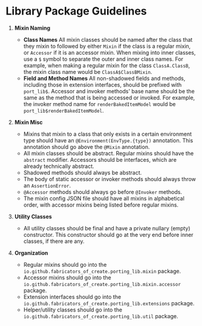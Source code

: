 # Library Package Guidelines

1. **Mixin Naming**
	- **Class Names**
	All mixin classes should be named after the class that they mixin to followed by either `Mixin` if the class is a regular mixin, or `Accessor` if it is an accessor mixin. When mixing into inner classes, use a `$` symbol to separate the outer and inner class names. For example, when making a regular mixin for the class `ClassA.ClassB`, the mixin class name would be `ClassA$ClassBMixin`.
	- **Field and Method Names**
	All non-shadowed fields and methods, including those in extension interfaces, should be prefixed with `port_lib$`. Accessor and invoker methods' base name should be the same as the method that is being accessed or invoked. For example, the invoker method name for `renderBakedItemModel` would be `port_lib$renderBakedItemModel`.

2. **Mixin Misc**
	- Mixins that mixin to a class that only exists in a certain environment type should have an `@Environment(EnvType.{type})` annotation. This annotation should go above the `@Mixin` annotation.
	- All mixin classes should be abstract. Regular mixins should have the `abstract` modifier. Accessors should be interfaces, which are already technically abstract.
	- Shadowed methods should always be abstract.
	- The body of static accessor or invoker methods should always throw an `AssertionError`.
	- `@Accessor` methods should always go before `@Invoker` methods.
	- The mixin config JSON file should have all mixins in alphabetical order, with accessor mixins being listed before regular mixins.

3. **Utility Classes**
	- All utility classes should be final and have a private nullary (empty) constructor. This constructor should go at the very end before inner classes, if there are any.

4. **Organization**
	- Regular mixins should go into the `io.github.fabricators_of_create.porting_lib.mixin` package.
	- Accessor mixins should go into the `io.github.fabricators_of_create.porting_lib.mixin.accessor` package.
	- Extension interfaces should go into the `io.github.fabricators_of_create.porting_lib.extensions` package.
	- Helper/utility classes should go into the `io.github.fabricators_of_create.porting_lib.util` package.
